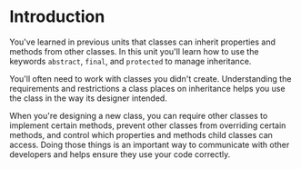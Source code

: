 # Introduction

You've learned in previous units that classes can inherit properties and methods from other classes. In this unit you'll learn how to use the keywords `abstract`, `final`, and `protected` to manage inheritance.

You'll often need to work with classes you didn't create. Understanding the requirements and restrictions a class places on inheritance helps you use the class in the way its designer intended.

When you're designing a new class, you can require other classes to implement certain methods, prevent other classes from overriding certain methods, and control which properties and methods child classes can access. Doing those things is an important way to communicate with other developers and helps ensure they use your code correctly.
